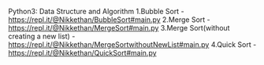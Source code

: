 Python3: Data Structure and Algorithm 
        1.Bubble Sort - https://repl.it/@Nikkethan/BubbleSort#main.py
        2.Merge Sort - https://repl.it/@Nikkethan/MergeSort#main.py
        3.Merge Sort(without creating a new list) - https://repl.it/@Nikkethan/MergeSortwithoutNewList#main.py
        4.Quick Sort - https://repl.it/@Nikkethan/QuickSort#main.py
